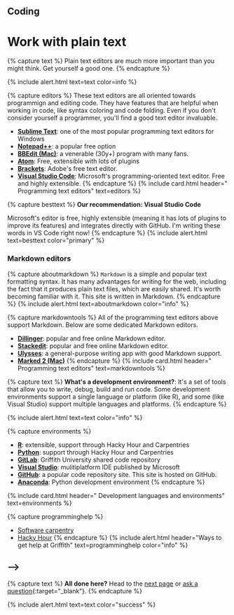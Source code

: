 ## Coding <span class="fas fa-rocket"></span> 

# Work with plain text

{% capture text %}
Plain text editors are much more important than you might think. Get yourself a good one.
{% endcapture %}
    
{% include alert.html text=text color=info %}

{% capture editors %}
These text editors are all oriented towards programmign and editing code. They have features that are helpful when working in code, like syntax coloring and code folding. Even if you don't consider yourself a programmer, you'll find a good text editor invaluable.

- **[Sublime Text](https://www.sublimetext.com)**: one of the most popular programming text editors for Windows
- **[Notepad++](https://notepad-plus-plus.org/)**: a popular free option
- **[BBEdit (Mac)](https://www.barebones.com/products/bbedit/)**: a venerable (30y+) program with many fans.
- **[Atom](https://atom.io)**: Free, extensible with lots of plugins
- **[Brackets](http://brackets.io)**: Adobe's free text editor. 
- **[Visual Studio Code](code.visualstudio.com)**: Microsoft's programming-oriented text editor. Free and highly extensible. 
{% endcapture %}
{% include card.html header="<i class='fas fa-superscript'></i> Programming text editors" text=editors %}

{% capture besttext %}
**Our recommendation: Visual Studio Code**

Microsoft's editor is free, highly extensible (meaning it has lots of plugins to improve its features) and integrates directly with GitHub. I'm writing these words in VS Code right now!
{% endcapture %}
{% include alert.html text=besttext color="primary" %}

### Markdown editors

{% capture aboutmarkdown %}
`Markdown` is a simple and popular text formatting syntax. It has many advantages for writing for the web, including the fact that it produces plain text files, which are easily shared. It's worth becoming familiar with it. This site is written in Markdown.
{% endcapture %}
{% include alert.html text=aboutmarkdown color="info" %}

{% capture markdowntools %}
All of the programming text editors above support Markdown. Below are some dedicated Markdown editors. 

- **[Dillinger](https://dillinger.io)**:  popular and free online Markdown editor.
- **[Stackedit](https://stackedit.io)**: popular and free online Markdown editor.
- **[Ulysses](https://ulysses.app)**: a general-purpose writing app with good Markdown support.
- **[Marked 2 (Mac)](https://marked2app.com)**
{% endcapture %}
{% include card.html header="<i class='fab fa-markdown'></i> Programming text editors" text=markdowntools %}

{% capture text %}
**What's a development environment?**: It's a set of tools that allow you to write, debug, build and run code. Some development environments support a single language  or platform (like R), and some (like Visual Studio) support multiple languages and platforms.
{% endcapture %}

{% include alert.html text=text color="info" %}

{% capture environments %}
- **[R](https://www.r-project.org)**:  extensible, support through Hacky Hour and Carpentries
- **[Python](https://www.python.org)**: support through Hacky Hour and Carpentries
- **[GitLab](https://gitlab.rcs.griffith.edu.au)**: Griffith University shared code repository
- **[Visual Studio](https://visualstudio.microsoft.com)**: mulitiplatform IDE published by Microsoft
- **[GitHub](https://github.com)**: a popular code repository site. This site is hosted on GitHub.
- **[Anaconda](https://www.anaconda.com/distribution/)**: Python development environment
{% endcapture %}

{% include card.html header="<i class='fas fa-bug'></i> Development languages and environments" text=environments %}

{% capture programminghelp %}
- [Software carpentry](https://hackyhourgriffith.wordpress.com/events/soft-carp/)
- [Hacky Hour](https://hackyhourgriffith.wordpress.com)
{% endcapture %}
{% include alert.html header="Ways to get help at Griffith" text=programminghelp color="info" %}

-->
---

{% capture text %}
    **All done here?** Head to the [next page](4-writing.html) or [ask a question](https://griffithu.padlet.org/y_banens1/60je7s1g90b3f69h){:target="_blank"}. 
    {% endcapture %}

{% include alert.html text=text color="success" %}
